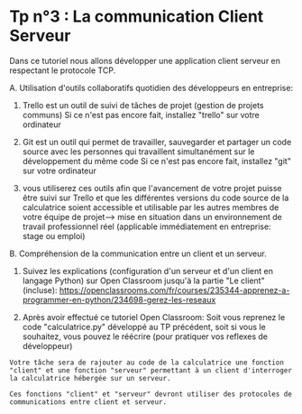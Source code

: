 # Tp n°3 : La communication Client Serveur

Dans ce tutoriel nous allons développer une application client serveur en respectant le protocole TCP.


A. Utilisation d'outils collaboratifs quotidien des développeurs en entreprise:
  1. Trello est un outil de suivi de tâches de projet (gestion de projets communs)
    Si ce n'est pas encore fait, installez "trello" sur votre ordinateur
    
  2. Git est un outil qui permet de travailler, sauvegarder et partager un code source avec les personnes qui travaillent simultanément sur le développement du même code
    Si ce n'est pas encore fait, installez "git" sur votre ordinateur

  3. vous utiliserez ces outils afin que l'avancement de votre projet puisse être suivi sur Trello et que les différentes versions du code source de la calculatrice soient accessible et utilisable par les autres membres de votre équipe de projet--> mise en situation dans un environnement de travail professionnel réel (applicable immédiatement en entreprise: stage ou emploi)

B. Compréhension de la communication entre un client et un serveur.
  1. Suivez les explications (configuration d'un serveur et d'un client en langage Python) sur Open Classroom jusqu'à la partie "Le client"   (incluse):
  https://openclassrooms.com/fr/courses/235344-apprenez-a-programmer-en-python/234698-gerez-les-reseaux
  
  2. Après avoir effectué ce tutoriel Open Classroom:
    Soit vous reprenez le code "calculatrice.py" développé au TP précédent, soit si vous le souhaitez, vous pouvez le réécrire (pour pratiquer vos reflexes de développeur)
    
    Votre tâche sera de rajouter au code de la calculatrice une fonction "client" et une fonction "serveur" permettant à un client d'interroger la calculatrice hébergée sur un serveur.
    
    Ces fonctions "client" et "serveur" devront utiliser des protocoles de communications entre client et serveur.

